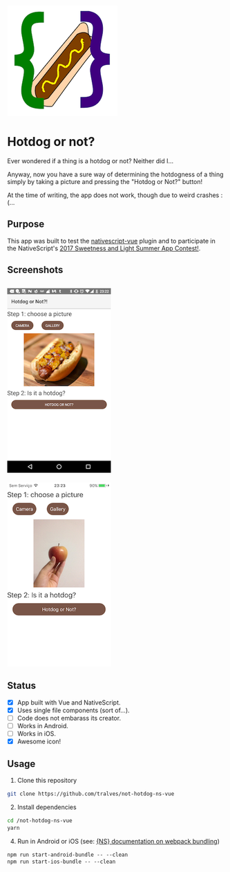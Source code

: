 ![Hotdog or Not?](/screenshots/nhd-icon.png?raw=true)

# Hotdog or not?

Ever wondered if a thing is a hotdog or not? Neither did I...

Anyway, now you have a sure way of determining the hotdogness of a thing simply
by taking a picture and pressing the "Hotdog or Not?" button!

At the time of writing, the app does not work, though due to weird crashes :(...

## Purpose

This app was built to test the [nativescript-vue](https://github.com/rigor789/nativescript-vue) plugin and to participate in the
NativeScript's [2017 Sweetness and Light Summer App Contest!](https://www.nativescript.org/blog/2017-sweetness-and-light-summer-app-contest).

## Screenshots

![Android version](/screenshots/hotdog-or-not-android.png?raw=true "Android version")
-
![iOS version](/screenshots/hotdog-or-not-ios.png?raw=true "iOS version")

## Status

- [x] App built with Vue and NativeScript.
- [x] Uses single file components (sort of...).
- [ ] Code does not embarass its creator.
- [ ] Works in Android.
- [ ] Works in iOS.
- [x] Awesome icon!

## Usage

1. Clone this repository
```bash
git clone https://github.com/tralves/not-hotdog-ns-vue
```

2. Install dependencies
```bash
cd /not-hotdog-ns-vue
yarn
```
4. Run in Android or iOS (see: [{NS} documentation on webpack bundling](https://docs.nativescript.org/tooling/bundling-with-webpack#bundling))
```
npm run start-android-bundle -- --clean
npm run start-ios-bundle -- --clean
```